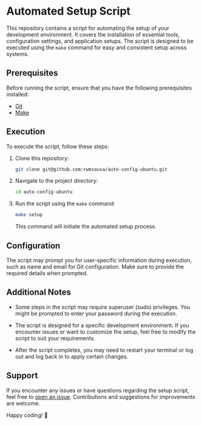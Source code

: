 # Automated Setup Script

This repository contains a script for automating the setup of your development environment. It covers the installation of essential tools, configuration settings, and application setups. The script is designed to be executed using the `make` command for easy and consistent setup across systems.

## Prerequisites

Before running the script, ensure that you have the following prerequisites installed:

- [Git](https://git-scm.com/)
- [Make](https://www.gnu.org/software/make/)

## Execution

To execute the script, follow these steps:

1. Clone this repository:

   ```bash
   git clone git@github.com:rwmsousa/auto-config-ubuntu.git
   ```

2. Navigate to the project directory:

   ```bash
   cd auto-config-ubuntu
   ```

3. Run the script using the `make` command:

   ```bash
   make setup
   ```

   This command will initiate the automated setup process.

## Configuration

The script may prompt you for user-specific information during execution, such as name and email for Git configuration. Make sure to provide the required details when prompted.

## Additional Notes

- Some steps in the script may require superuser (sudo) privileges. You might be prompted to enter your password during the execution.

- The script is designed for a specific development environment. If you encounter issues or want to customize the setup, feel free to modify the script to suit your requirements.

- After the script completes, you may need to restart your terminal or log out and log back in to apply certain changes.

## Support

If you encounter any issues or have questions regarding the setup script, feel free to [open an issue](https://github.com/your-username/automated-setup-script/issues). Contributions and suggestions for improvements are welcome.

Happy coding! 🚀
